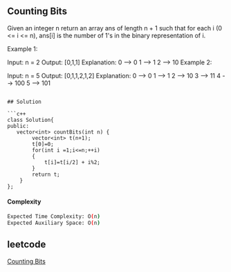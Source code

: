 ## Counting Bits
Given an integer n return an array ans of length n + 1 such that for each i (0 <= i <= n), ans[i] is the number of 1's in the binary representation of i.

 
Example 1:

Input: n = 2
Output: [0,1,1]
Explanation:
0 --> 0
1 --> 1
2 --> 10
Example 2:

Input: n = 5
Output: [0,1,1,2,1,2]
Explanation:
0 --> 0
1 --> 1
2 --> 10
3 --> 11
4 --> 100
5 --> 101
```

## Solution 

```c++
class Solution{
public:
   vector<int> countBits(int n) {
        vector<int> t(n+1);
        t[0]=0;
        for(int i =1;i<=n;++i)
        {
            t[i]=t[i/2] + i%2;
        }
        return t;
    }
};
```
#### Complexity
```bash
Expected Time Complexity: O(n)
Expected Auxiliary Space: O(n)


```
## leetcode
[Counting Bits](https://leetcode.com/problems/counting-bits/description/)
